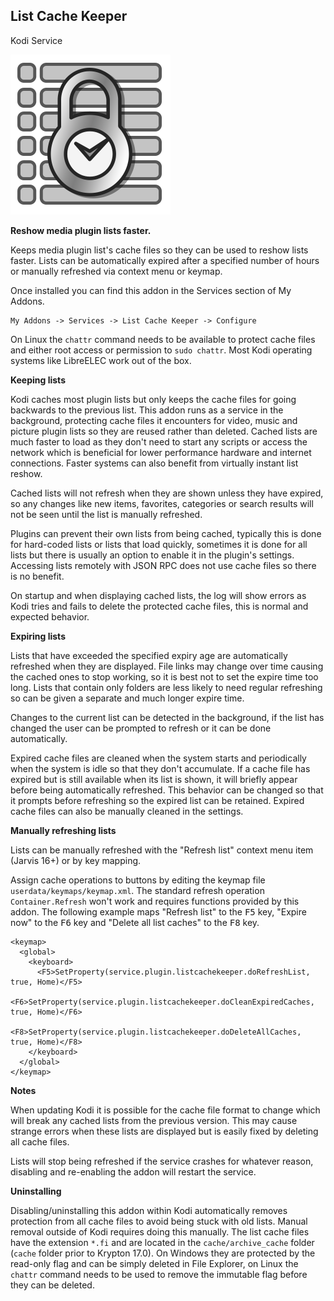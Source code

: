 ## List Cache Keeper
Kodi Service

![](/icon.png)

**Reshow media plugin lists faster.**

Keeps media plugin list's cache files so they can be used to reshow lists
faster. Lists can be automatically expired after a specified number of hours or
manually refreshed via context menu or keymap.

Once installed you can find this addon in the Services section of My Addons.

    My Addons -> Services -> List Cache Keeper -> Configure

On Linux the `chattr` command needs to be available to protect cache files 
and either root access or permission to `sudo chattr`. Most Kodi operating 
systems like LibreELEC work out of the box.


**Keeping lists**

Kodi caches most plugin lists but only keeps the cache files for going 
backwards to the previous list. This addon runs as a service in the 
background, protecting cache files it encounters for video, music and picture 
plugin lists so they are reused rather than deleted. Cached lists are much 
faster to load as they don't need to start any scripts or access the network 
which is beneficial for lower performance hardware and internet connections. 
Faster systems can also benefit from virtually instant list reshow.

Cached lists will not refresh when they are shown unless they have expired,
so any changes like new items, favorites, categories or search results will
not be seen until the list is manually refreshed.

Plugins can prevent their own lists from being cached, typically this is done 
for hard-coded lists or lists that load quickly, sometimes it is done for all 
lists but there is usually an option to enable it in the plugin's settings. 
Accessing lists remotely with JSON RPC does not use cache files so there is 
no benefit.

On startup and when displaying cached lists, the log will show errors as Kodi
tries and fails to delete the protected cache files, this is normal and
expected behavior.


**Expiring lists**

Lists that have exceeded the specified expiry age are automatically refreshed
when they are displayed. File links may change over time causing the cached
ones to stop working, so it is best not to set the expire time too long. Lists
that contain only folders are less likely to need regular refreshing so can
be given a separate and much longer expire time.

Changes to the current list can be detected in the background, if the list 
has changed the user can be prompted to refresh or it can be done 
automatically.

Expired cache files are cleaned when the system starts and periodically when
the system is idle so that they don't accumulate. If a cache file has expired
but is still available when its list is shown, it will briefly appear before
being automatically refreshed. This behavior can be changed so that it
prompts before refreshing so the expired list can be retained. Expired cache
files can also be manually cleaned in the settings.


**Manually refreshing lists**

Lists can be manually refreshed with the "Refresh list" context menu item
(Jarvis 16+) or by key mapping.

Assign cache operations to buttons by editing the keymap file
`userdata/keymaps/keymap.xml`. The standard refresh operation
`Container.Refresh` won't work and requires functions provided by this addon.
The following example maps "Refresh list" to the <kbd>F5</kbd> key, "Expire
now" to the <kbd>F6</kbd> key and "Delete all list caches" to the
<kbd>F8</kbd> key.

    <keymap>
      <global>
        <keyboard>
          <F5>SetProperty(service.plugin.listcachekeeper.doRefreshList, true, Home)</F5>
          <F6>SetProperty(service.plugin.listcachekeeper.doCleanExpiredCaches, true, Home)</F6>
          <F8>SetProperty(service.plugin.listcachekeeper.doDeleteAllCaches, true, Home)</F8>
        </keyboard>
      </global>
    </keymap>


**Notes**

When updating Kodi it is possible for the cache file format to change which
will break any cached lists from the previous version. This may cause strange
errors when these lists are displayed but is easily fixed by deleting all
cache files.

Lists will stop being refreshed if the service crashes for whatever reason,
disabling and re-enabling the addon will restart the service.


**Uninstalling**

Disabling/uninstalling this addon within Kodi automatically removes 
protection from all cache files to avoid being stuck with old lists. Manual 
removal outside of Kodi requires doing this manually. The list cache files 
have the extension `*.fi` and are located in the `cache/archive_cache` folder 
(`cache` folder prior to Krypton 17.0). On Windows they are protected by the 
read-only flag and can be simply deleted in File Explorer, on Linux the 
`chattr` command needs to be used to remove the immutable flag before they 
can be deleted.


